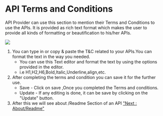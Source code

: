 API Terms and Conditions
========================

API Provider can use this section to mention their Terms and Conditions
to use the APIs. It is provided as rich text format which makes the user
to provide all kinds of formatting or beautification to his/her APIs.

![](../images/existing_api/existing_api_license_01.png)

1.  You can type in or copy & paste the T&C related to your APIs.You can
    format the text in the way you needed.
    -   You can use this Text editor and format the text by using the
        options provided in the editor.
    -   i.e H1,H2,H6,Bold,Italic,Underline,align,etc.
2.  After completing the terms and condition you can save it for the
    further use.
    -   Save - Click on save ,Once you completed the Terms and
        conditions.
    -   Update - If any editing is done, it can be save by clicking on
        the "Update" button.
3.  After this we will see about /Readme Section of an API ["Next :
    About/Readme"](aboutapi)
